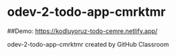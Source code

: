 # odev-2-todo-app-cmrktmr

##Demo:
https://kodluyoruz-todo-cemre.netlify.app/

odev-2-todo-app-cmrktmr created by GitHub Classroom

